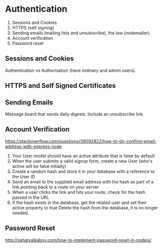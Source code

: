 
# Authentication

1. Sessions and Cookies
2. HTTPS (self signing)
3. Sending emails (mailing lists and unsubscribe), the law (nodemailer).
4. Account verification 
5. Password reset

## Sessions and Cookies

Authentication vs Authorisation (have ordinary and admin users).

## HTTPS and Self Signed Certificates

## Sending Emails

Message board that sends daily digests. Include an unsubscribe link.

## Account Verification

https://stackoverflow.com/questions/39092822/how-to-do-confirm-email-address-with-express-node

1. Your User model should have an active attribute that is false by default
2. When the user submits a valid signup form, create a new User (who's active will be false initially)
3. Create a random hash and store it in your database with a reference to the User ID
4. Send an email to the supplied email address with the hash as part of a link pointing back to a route on your server
5. When a user clicks the link and hits your route, check for the hash passed in the URL
6. If the hash exists in the database, get the related user and set their active property to true
Delete the hash from the database, it is no longer needed.

## Password Reset

http://sahatyalkabov.com/how-to-implement-password-reset-in-nodejs/